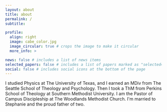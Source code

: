 ```yaml
---
layout: about
title: about
permalink: /
subtitle: 

profile:
  align: right
  image: cabe_color.jpg
  image_circular: true # crops the image to make it circular
  more_info: >

news: false # includes a list of news items
selected_papers: false # includes a list of papers marked as "selected={true}"
social: false # includes social icons at the bottom of the page
---
```


I studied Physics at The University of Texas, and I earned an MDiv from The Seattle School of Theology and Psychology. Then I took a ThM from Perkins School of Theology at Southern Methodist University. I am the Pastor of Campus Discipleship at The Woodlands Methodist Church. I'm married to Stephanie and the proud father of two.
